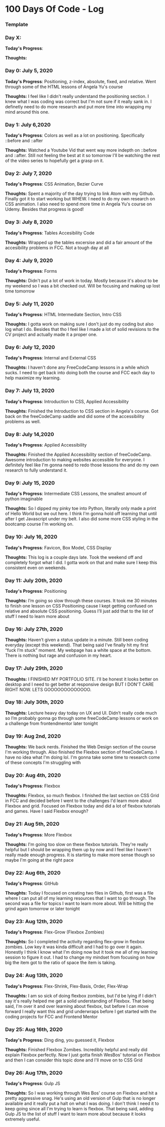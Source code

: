 # 100 Days Of Code - Log
### Template

### Day X:

**Today's Progress**: 

**Thoughts:** 


### Day 0: July 5, 2020

**Today's Progress**: Positioning, z-index, absolute, fixed, and relative. Went through some of the HTML lessons of Angela Yu's course

**Thoughts:** I feel like I didn't really understand the positioning section. I knew what I was coding was correct but I'm not sure if it really sank in. I definetly need to do more research and put more time into wrapping my mind around this one. 


### Day 1: July 6,2020

**Today's Progress**: Colors as well as a lot on positioning. Specifically ::before and ::after

**Thoughts:** Watched a Youtube Vid that went way more indepth on ::before and ::after. Still not feeling the best at it so tomorrow I'll be watching the rest of the video series to hopefully get a grasp on it.


### Day 2: July 7, 2020

**Today's Progress**: CSS Animation, Bezier Curve

**Thoughts:** Spent a majority of the day trying to link Atom with my Github. Finally got it to start working but WHEW. I need to do my own research on CSS animation. I also need to spend more time in Angela Yu's course on Udemy. Besides that progress is good!


### Day 3: July 8, 2020

**Today's Progress**: Tables Accesibility Code 

**Thoughts:** Wrapped up the tables excersise and did a fair amount of the accesibility problems in FCC. Not a tough day at all



### Day 4: July 9, 2020

**Today's Progress**: Forms

**Thoughts:** Didn't put a lot of work in today. Mostly because it's about to be my weekend so I was a bit checked out. Will be focusing and making up lost time tomorrow 



### Day 5: July 11, 2020

**Today's Progress**: HTML Intermediate Section, Intro CSS

**Thoughts:** I gotta work on making sure I don't just do my coding but also log what I do. Besides that tho I feel like I made a lot of solid revisions to the CV project and actually made it a proper one. 


### Day 6: July 12, 2020

**Today's Progress**: Internal and External CSS

**Thoughts:** I haven't done any FreeCodeCamp lessons in a while which sucks. I need to get back into doing both the course and FCC each day to help maximize my learning.

### Day 7: July 13, 2020

**Today's Progress**: Introduction to CSS, Applied Accessibility

**Thoughts:** Finished the Introduction to CSS section in Angela's course. Got back on the freeCodeCamp
 saddle and did some of the accessibility problems as well.

### Day 8: July 14,2020

**Today's Progress**: Applied Accessibility

**Thoughts:** Finished the Applied Accessibility section of freeCodeCamp. Awesome introduction to making websites accessible for everyone. I definitely feel like I'm gonna need to redo those lessons tho and do my own research to fully understand it.


### Day 9: July 15, 2020

**Today's Progress**: Intermediate CSS Lessons, the smallest amount of python imaginable

**Thoughts:** So I dipped my pinky toe into Python, literally only made a print of Hello World but we out here. I think I'm gonna hold off learning that until after I get Javascript under my belt. I also did some more CSS styling in the bootcamp course I'm working on. 

### Day 10: July 16, 2020

**Today's Progress**: Favicon, Box Model, CSS Display

**Thoughts:** This log is a couple days late. Took the weekend off and completely forgot what I did. I gotta work on that and make sure I keep this consistent even on weekends.


### Day 11: July 20th, 2020

**Today's Progress**: Positioning 

**Thoughts:** I’m going so slow through these courses. It took me 30 minutes to finish one lesson on CSS Positioning cause I kept getting confused on relative and absolute CSS positioning. Guess I’ll just add that to the list of stuff I need to learn more about


### Day 16: July 27th, 2020

**Thoughts:** Haven’t given a status update in a minute. Still been coding everyday (except this weekend). That being said I’ve finally hit my first “fuck I’m stuck” moment. My webpage has a white space at the bottom. There is nothing but rage and confusion in my heart.

### Day 17: July 29th, 2020

**Thoughts:**  I FINISHED MY PORTFOLIO SITE. I'll be honest it looks better on desktop and I need to get better at responsive design BUT I DON'T CARE RIGHT NOW. LETS GOOOOOOOOOOOOO. 

### Day 18: July 30th, 2020

**Thoughts:** Lecture heavy day today on UX and UI. Didn’t really code much so I’m probably gonna go through some freeCodeCamp lessons or work on a challenge from frontendmentor later tonight

### Day 19: Aug 2nd, 2020

**Thoughts:**  We back nerds. Finished the Web Design section of the course I'm working through. Also finished the Flexbox section of freeCodeCamp. I have no idea what I'm doing lol. I'm gonna take some time to research come of these concepts I'm struggling with

 ### Day 20: Aug 4th, 2020

**Today's Progress**: Flexbox

**Thoughts:** Flexbox, so much flexbox. I finished the last section on CSS Grid in FCC and decided before I went to the challenges I'd learn more about Flexbox and grid. Focused on Flexbox today and did a lot of flexbox tutorials and games. Have I said Flexbox enough?

### Day 21: Aug 5th, 2020

**Today's Progress**: More Flexbox

**Thoughts:** I'm going too slow on these flexbox tutorials. They're really helpful but I should be wrapping them up by now and I feel like I haven't really made enough progress. It is starting to make more sense though so maybe I'm going at the right pace 

### Day 22: Aug 6th, 2020

**Today's Progress**: GitHub

**Thoughts:** Today I focused on creating two files in Github, first was a file where I can put all of my learning resources that I want to go through. The second was a file for topics I want to learn more about. Will be hitting the grind again tomorrow or later tonight 

### Day 23: Aug 12th, 2020

**Today's Progress**: Flex-Grow (Flexbox Zombies)

**Thoughts:** So I completed the activity regarding flex-grow in flexbox zombies. Low key it was kinda difficult and I had to go over it again. Honestly I think I know what I'm doing now but it took me all of my learning session to figure it out. I had to change my mindset from focusing on how big the item got to the ratio of space the item is taking. 

### Day 24: Aug 13th, 2020

**Today's Progress**: Flex-Shrink, Flex-Basis, Order, Flex-Wrap

**Thoughts:** I am so sick of doing flexbox zombies, but I'd be lying if I didn't say it's really helped me get a solid understanding of Flexbox. That being said, I'm over it and over learning about flexbox, but before I can move forward I really want this and grid underwraps before I get started with the coding projects for FCC and Frontend Mentor

### Day 25: Aug 16th, 2020

**Today's Progress**: Ding ding, you guessed it, Flexbox 

**Thoughts:** Finished Flexbox Zomibes. Incredibly helpful and really did explain Flexbox perfectly. Now I just gotta finish WesBos' tutorial on Flexbox and then I can consider this topic done and I'll move on to CSS Grid

### Day 26: Aug 17th, 2020

**Today's Progress**: Gulp JS

**Thoughts:** So I was working through Wes Bos' course on Flexbox and hit a pretty aggressive snag. He's using an old version of Gulp that is no longer available and it really put a halt on what I was doing. I don't think I need it to keep going since all I'm trying to learn is flexbox. That being said, adding Gulp JS to the list of stuff I want to learn more about because it looks extremely useful. 


